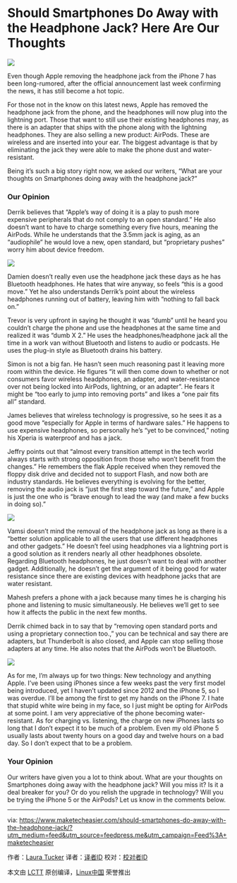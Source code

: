 Should Smartphones Do Away with the Headphone Jack? Here Are Our Thoughts
====

![](https://maketecheasier-2d0f.kxcdn.com/assets/uploads/2016/09/Writers-Opinion-Headphone-Featured.jpg)

Even though Apple removing the headphone jack from the iPhone 7 has been long-rumored, after the official announcement last week confirming the news, it has still become a hot topic.

For those not in the know on this latest news, Apple has removed the headphone jack from the phone, and the headphones will now plug into the lightning port. Those that want to still use their existing headphones may, as there is an adapter that ships with the phone along with the lightning headphones. They are also selling a new product: AirPods. These are wireless and are inserted into your ear. The biggest advantage is that by eliminating the jack they were able to make the phone dust and water-resistant.

Being it’s such a big story right now, we asked our writers, “What are your thoughts on Smartphones doing away with the headphone jack?”

### Our Opinion

Derrik believes that “Apple’s way of doing it is a play to push more expensive peripherals that do not comply to an open standard.” He also doesn’t want to have to charge something every five hours, meaning the AirPods. While he understands that the 3.5mm jack is aging, as an “audiophile” he would love a new, open standard, but “proprietary pushes” worry him about device freedom.

![](https://maketecheasier-2d0f.kxcdn.com/assets/uploads/2016/09/headphone-jacks.jpg)

Damien doesn’t really even use the headphone jack these days as he has Bluetooth headphones. He hates that wire anyway, so feels “this is a good move.” Yet he also understands Derrik’s point about the wireless headphones running out of battery, leaving him with “nothing to fall back on.”

Trevor is very upfront in saying he thought it was “dumb” until he heard you couldn’t charge the phone and use the headphones at the same time and realized it was “dumb X 2.” He uses the headphones/headphone jack all the time in a work van without Bluetooth and listens to audio or podcasts. He uses the plug-in style as Bluetooth drains his battery.

Simon is not a big fan. He hasn’t seen much reasoning past it leaving more room within the device. He figures “it will then come down to whether or not consumers favor wireless headphones, an adapter, and water-resistance over not being locked into AirPods, lightning, or an adapter”. He fears it might be “too early to jump into removing ports” and likes a “one pair fits all” standard.

James believes that wireless technology is progressive, so he sees it as a good move “especially for Apple in terms of hardware sales.” He happens to use expensive headphones, so personally he’s “yet to be convinced,” noting his Xperia is waterproof and has a jack.

Jeffry points out that “almost every transition attempt in the tech world always starts with strong opposition from those who won’t benefit from the changes.” He remembers the flak Apple received when they removed the floppy disk drive and decided not to support Flash, and now both are industry standards. He believes everything is evolving for the better, removing the audio jack is “just the first step toward the future,” and Apple is just the one who is “brave enough to lead the way (and make a few bucks in doing so).”

![](https://maketecheasier-2d0f.kxcdn.com/assets/uploads/2016/09/Writers-Opinion-Headphone-Headset.jpg)

Vamsi doesn’t mind the removal of the headphone jack as long as there is a “better solution applicable to all the users that use different headphones and other gadgets.” He doesn’t feel using headphones via a lightning port is a good solution as it renders nearly all other headphones obsolete. Regarding Bluetooth headphones, he just doesn’t want to deal with another gadget. Additionally, he doesn’t get the argument of it being good for water resistance since there are existing devices with headphone jacks that are water resistant.

Mahesh prefers a phone with a jack because many times he is charging his phone and listening to music simultaneously. He believes we’ll get to see how it affects the public in the next few months.

Derrik chimed back in to say that by “removing open standard ports and using a proprietary connection too.,” you can be technical and say there are adapters, but Thunderbolt is also closed, and Apple can stop selling those adapters at any time. He also notes that the AirPods won’t be Bluetooth.

![](https://maketecheasier-2d0f.kxcdn.com/assets/uploads/2016/09/Writers-Opinion-Headphone-AirPods.jpg)

As for me, I’m always up for two things: New technology and anything Apple. I’ve been using iPhones since a few weeks past the very first model being introduced, yet I haven’t updated since 2012 and the iPhone 5, so I was overdue. I’ll be among the first to get my hands on the iPhone 7. I hate that stupid white wire being in my face, so I just might be opting for AirPods at some point. I am very appreciative of the phone becoming water-resistant. As for charging vs. listening, the charge on new iPhones lasts so long that I don’t expect it to be much of a problem. Even my old iPhone 5 usually lasts about twenty hours on a good day and twelve hours on a bad day. So I don’t expect that to be a problem.

### Your Opinion

Our writers have given you a lot to think about. What are your thoughts on Smartphones doing away with the headphone jack? Will you miss it? Is it a deal breaker for you? Or do you relish the upgrade in technology? Will you be trying the iPhone 5 or the AirPods? Let us know in the comments below.

--------------------------------------------------------------------------------

via: https://www.maketecheasier.com/should-smartphones-do-away-with-the-headphone-jack/?utm_medium=feed&utm_source=feedpress.me&utm_campaign=Feed%3A+maketecheasier

作者：[Laura Tucker][a]
译者：[译者ID](https://github.com/译者ID)
校对：[校对者ID](https://github.com/校对者ID)

本文由 [LCTT](https://github.com/LCTT/TranslateProject) 原创编译，[Linux中国](https://linux.cn/) 荣誉推出

[a]: https://www.maketecheasier.com/author/lauratucker/
